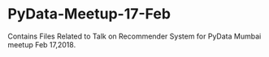 # PyData-Meetup-17-Feb
Contains Files Related to Talk on Recommender System for PyData Mumbai meetup Feb 17,2018.